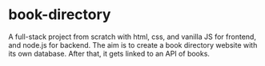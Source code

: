 # book-directory

A full-stack project from scratch with html, css, and vanilla JS for frontend, and node.js for backend. The aim is to create a book directory website with its own database. After that, it gets linked to an API of books.
